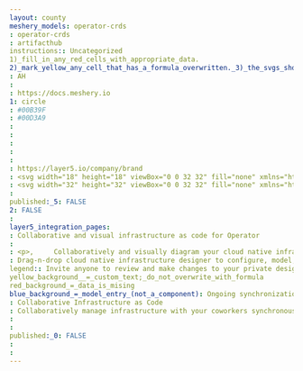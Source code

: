 ```yaml
---
layout: county 
meshery_models: operator-crds
: operator-crds
: artifacthub
instructions:: Uncategorized
1)_fill_in_any_red_cells_with_appropriate_data.
2)_mark_yellow_any_cell_that_has_a_formula_overwritten._3)_the_svgs_shouldn't_have_xml_header_they_are_added_programmatically_through_workflows: Uncategorized
: AH
: 
: https://docs.meshery.io
1: circle
: #00B39F
: #00D3A9
: 
: 
: 
: 
: 
: https://layer5.io/company/brand
: <svg width="18" height="18" viewBox="0 0 32 32" fill="none" xmlns="http://www.w3.org/2000/svg">, <g clip-path="url(#clip0_36_80)">, <path d="M16.4632 7.69351V15.2015L22.9702 11.4346L16.4632 7.69351Z" fill="white"/>, <path d="M16.4632 16.7705V24.3157L23.0307 20.5607L16.4632 16.7705Z" fill="white"/>, <path d="M15.5274 15.1502V7.75632L9.10194 11.4416L15.5274 15.1502Z" fill="white" fill-opacity="0.8"/>, <path d="M2.63699 24.2878C3.89756 26.3157 5.60178 28.031 7.62134 29.3047V21.4033L2.63699 24.2878Z" fill="white" fill-opacity="0.8"/>, <path d="M15.5274 24.2785V16.8264L9.08579 20.556L15.5274 24.2785Z" fill="white" fill-opacity="0.8"/>, <path d="M8.55965 28.8344L15.0829 25.1049L8.55965 21.3335V28.8344Z" fill="white"/>, <path d="M23.4753 28.8742V21.3848L16.9615 25.1096L23.4753 28.8742Z" fill="white" fill-opacity="0.8"/>, <path d="M29.852 23.4194C30.9655 21.341 31.5949 19.0378 31.6935 16.6819L24.9119 20.5651L29.852 23.4194Z" fill="white" fill-opacity="0.8"/>, <path d="M24.4136 19.7691L30.96 16.0256L24.4136 12.2634V19.7691Z" fill="white"/>, <path d="M23.4755 10.6455V3.20041L16.9919 6.91827L23.4755 10.6455Z" fill="white" fill-opacity="0.8"/>, <path d="M23.4754 19.7364V12.2239L16.9779 15.986L23.4754 19.7364Z" fill="white" fill-opacity="0.8"/>, <path d="M8.55965 12.2099V19.7784L15.1061 15.9882L8.55965 12.2099Z" fill="white"/>, <path d="M15.5274 0.285706C13.1176 0.353534 10.756 0.977397 8.6271 2.10855L15.5274 6.06621V0.285706Z" fill="white" fill-opacity="0.8"/>, <path d="M8.55965 3.1492V10.6734L15.1107 6.91597L8.55965 3.1492Z" fill="white"/>, <path d="M7.62134 2.69299C5.60228 3.96735 3.89818 5.6826 2.63699 7.7099L7.62134 10.5873V2.69299Z" fill="white" fill-opacity="0.8"/>, <path d="M23.4335 2.14811C21.2869 0.992986 18.9001 0.355226 16.4632 0.285706V6.14069L23.4335 2.14811Z" fill="white"/>, <path d="M0.285713 16.5517C0.367085 18.9754 1.01023 21.3471 2.16447 23.4799L7.21396 20.5559L0.285713 16.5517Z" fill="white"/>, <path d="M2.16447 8.51996C1.01384 10.6433 0.370833 13.0043 0.285713 15.4178L7.22097 11.4393L2.16447 8.51996Z" fill="white"/>, <path d="M8.61544 29.8822C10.7469 31.0189 13.1128 31.6461 15.5274 31.7143V25.9291L8.61544 29.8822Z" fill="white" fill-opacity="0.8"/>, <path d="M29.3675 7.73539C28.1143 5.71396 26.4208 4.00147 24.4136 2.72543V10.5987L29.3675 7.73539Z" fill="white"/>, <path d="M24.4136 29.2791C26.4312 27.994 28.1314 26.2684 29.3863 24.2321L24.4136 21.3591V29.2791Z" fill="white"/>, <path d="M31.7143 15.3738C31.6251 12.9835 30.9879 10.6458 29.8518 8.54102L24.8441 11.4325L31.7143 15.3738Z" fill="white" fill-opacity="0.8"/>, <path d="M16.4632 31.7143C18.8725 31.6467 21.2333 31.0229 23.3613 29.8914L16.4632 25.8942V31.7143Z" fill="white"/>, <path d="M7.62141 19.711V12.2892L1.17738 15.9838L7.62141 19.711Z" fill="white" fill-opacity="0.8"/>, </g>, <defs>, <clipPath id="clip0_36_80">, <rect width="32" height="32" fill="white"/>, </clipPath>, </defs>, </svg>
: <svg width="32" height="32" viewBox="0 0 32 32" fill="none" xmlns="http://www.w3.org/2000/svg"><path d="M16.405 8.732v6.57l5.694-3.297-5.694-3.273Zm0 7.942v6.602l5.747-3.285-5.747-3.317Z" fill="#fff"/><path d="M15.586 15.256v-6.47l-5.622 3.225 5.622 3.245ZM4.307 23.252a13.809 13.809 0 0 0 4.362 4.39v-6.914l-4.362 2.524Zm11.279-.008v-6.52L9.95 19.985l5.636 3.258Z" fill="#fff" fill-opacity=".8"/><path d="m9.49 27.23 5.707-3.263-5.707-3.3v6.563Z" fill="#fff"/><path d="M22.54 27.265v-6.553l-5.699 3.259 5.7 3.294Zm5.58-4.773a13.697 13.697 0 0 0 1.612-5.895l-5.934 3.397 4.323 2.498Z" fill="#fff" fill-opacity=".8"/><path d="m23.362 19.298 5.728-3.276-5.728-3.291v6.567Z" fill="#fff"/><path d="M22.541 11.315V4.8l-5.673 3.253 5.673 3.262Zm0 7.955v-6.574l-5.685 3.292 5.685 3.281Z" fill="#fff" fill-opacity=".8"/><path d="M9.49 12.684v6.622l5.728-3.316-5.728-3.306Z" fill="#fff"/><path d="M15.586 2.25a13.69 13.69 0 0 0-6.037 1.595l6.037 3.463V2.25Z" fill="#fff" fill-opacity=".8"/><path d="M9.49 4.756v6.583l5.732-3.288L9.49 4.756Z" fill="#fff"/><path d="M8.669 4.356a13.83 13.83 0 0 0-4.362 4.39l4.362 2.518V4.356Z" fill="#fff" fill-opacity=".8"/><path d="M22.504 3.88a13.695 13.695 0 0 0-6.099-1.63v5.123l6.1-3.493ZM2.25 16.483c.071 2.12.634 4.196 1.644 6.062l4.418-2.559-6.062-3.503Zm1.644-7.028a13.68 13.68 0 0 0-1.644 6.036l6.068-3.482-4.424-2.554Z" fill="#fff"/><path d="M9.539 28.147a13.673 13.673 0 0 0 6.047 1.603v-5.062L9.54 28.147Z" fill="#fff" fill-opacity=".8"/><path d="M27.697 8.768a13.83 13.83 0 0 0-4.335-4.383v6.889l4.335-2.506ZM23.362 27.62a13.851 13.851 0 0 0 4.351-4.417l-4.351-2.514v6.93Z" fill="#fff"/><path d="M29.75 15.452a13.659 13.659 0 0 0-1.63-5.979l-4.381 2.53 6.011 3.45Z" fill="#fff" fill-opacity=".8"/><path d="M16.405 29.75a13.673 13.673 0 0 0 6.036-1.595l-6.036-3.498v5.093Z" fill="#fff"/><path d="M8.669 19.247v-6.494L3.03 15.986l5.639 3.261Z" fill="#fff" fill-opacity=".8"/></svg>
: 
published:_5: FALSE
2: FALSE
: 
layer5_integration_pages: 
: Collaborative and visual infrastructure as code for Operator
: 
: <p>,     Collaboratively and visually diagram your cloud native infrastructure with GitOps-style pipeline integration. Design, test, and manage configuration your Kubernetes-based, containerized applications as a visual topology., </p>, <p>,     Looking for best practice cloud native design and deployment best practices? Choose from thousands of pre-built components in MeshMap. Choose from hundreds of ready-made design patterns by importing templates from Meshery Catalog or use our low code designer, MeshMap, to create and deploy your own cloud native infrastructure designs., </p>
: Drag-n-drop cloud native infrastructure designer to configure, model, and deploy your workloads.
legend:: Invite anyone to review and make changes to your private designs.
yellow_background__=_custom_text;_do_not_overwrite_with_formula
red_background_=_data_is_mising
blue_background_=_model_entry_(not_a_component): Ongoing synchronization of Kubernetes configuration and changes across any number of clusters.
: Collaborative Infrastructure as Code
: Collaboratively manage infrastructure with your coworkers synchronously sharing the same designs.
: 
: 
published:_0: FALSE
: 
: 
---
```

